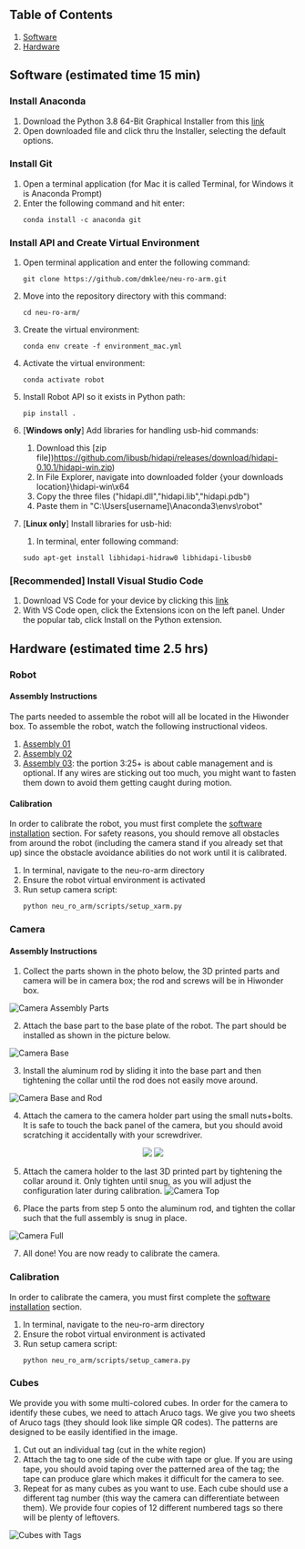 ## Table of Contents
1. [Software](#software)
2. [Hardware](#hardware)

<a name="software"></a>
## Software (estimated time 15 min)

### Install Anaconda
1. Download the Python 3.8 64-Bit Graphical Installer from this [link](https://www.anaconda.com/products/individual)
2. Open downloaded file and click thru the Installer, selecting the default options.

### Install Git
1. Open a terminal application (for Mac it is called Terminal, for Windows it is Anaconda Prompt)
2. Enter the following command and hit enter:
	```
	conda install -c anaconda git
	```

### Install API and Create Virtual Environment
1. Open terminal application and enter the following command:
	```
	git clone https://github.com/dmklee/neu-ro-arm.git
	```
2. Move into the repository directory with this command:
	```
	cd neu-ro-arm/
	```
3. Create the virtual environment:
	```
	conda env create -f environment_mac.yml
	```
4. Activate the virtual environment:
	```
	conda activate robot
	```
4. Install Robot API so it exists in Python path:
	```
	pip install .
	```
5. [**Windows only**] Add libraries for handling usb-hid commands:
	1. Download this [zip file])https://github.com/libusb/hidapi/releases/download/hidapi-0.10.1/hidapi-win.zip)
	2. In File Explorer, navigate into downloaded folder {your downloads location}\hidapi-win\x64
	3. Copy the three files ("hidapi.dll","hidapi.lib","hidapi.pdb")
	4. Paste them in "C:\Users\[username]\Anaconda3\envs\robot\"

5. [**Linux only**] Install libraries for usb-hid:
	1. In terminal, enter following command:
    ```
    sudo apt-get install libhidapi-hidraw0 libhidapi-libusb0
    ```

### [Recommended] Install Visual Studio Code
1. Download VS Code for your device by clicking this [link](https://code.visualstudio.com/download)
2. With VS Code open, click the Extensions icon on the left panel.  Under the popular tab, click Install on the Python extension.

<a name="hardware"></a>
## Hardware (estimated time 2.5 hrs)
### Robot
#### Assembly Instructions
The parts needed to assemble the robot will all be located in the Hiwonder box. To assemble the robot, watch the following instructional videos. 
1. [Assembly 01](https://www.youtube.com/watch?v=68N5oQAYfEI)
2. [Assembly 02](https://www.youtube.com/watch?v=BhTdgkRTBoE)
3. [Assembly 03](https://www.youtube.com/watch?v=ij0365iMALk): the portion 3:25+ is about cable management and is optional. If any wires are sticking out too much, you might want to fasten them down to avoid them getting caught during motion.

#### Calibration
In order to calibrate the robot, you must first complete the [software installation](#software) section.  For safety reasons, you should remove all obstacles from around the robot (including the camera stand if you already set that up) since the obstacle avoidance abilities do not work until it is calibrated.
1. In terminal, navigate to the neu-ro-arm directory
2. Ensure the robot virtual environment is activated
3. Run setup camera script:
	```
	python neu_ro_arm/scripts/setup_xarm.py
	```

### Camera
#### Assembly Instructions
1. Collect the parts shown in the photo below, the 3D printed parts and camera will be in camera box; the rod and screws will be in Hiwonder box.

![Camera Assembly Parts](https://github.com/dmklee/neu-ro-arm/blob/main/neu_ro_arm/data/installation_guide/camera_parts.jpg)

2. Attach the base part to the base plate of the robot. The part should be installed as shown in the picture below.

![Camera Base](https://github.com/dmklee/neu-ro-arm/blob/main/neu_ro_arm/data/installation_guide/camera_base.jpg)

3. Install the aluminum rod by sliding it into the base part and then tightening the collar until the rod does not easily move around.

![Camera Base and Rod](https://github.com/dmklee/neu-ro-arm/blob/main/neu_ro_arm/data/installation_guide/camera_base_rod.jpg)

4. Attach the camera to the camera holder part using the small nuts+bolts.  It is safe to touch the back panel of the camera, but you should avoid scratching it accidentally with your screwdriver.

<p align="center">
  <img src="https://github.com/dmklee/neu-ro-arm/blob/main/neu_ro_arm/data/installation_guide/camera_holder_front.jpg"/>
  <img src="https://github.com/dmklee/neu-ro-arm/blob/main/neu_ro_arm/data/installation_guide/camera_holder_back.jpg"/>
</p>

5. Attach the camera holder to the last 3D printed part by tightening the collar around it. Only tighten until snug, as you will adjust the configuration later during calibration.
![Camera Top](https://github.com/dmklee/neu-ro-arm/blob/main/neu_ro_arm/data/installation_guide/camera_top.jpg)

6. Place the parts from step 5 onto the aluminum rod, and tighten the collar such that the full assembly is snug in place.

![Camera Full](https://github.com/dmklee/neu-ro-arm/blob/main/neu_ro_arm/data/installation_guide/camera_full.jpg)

7.  All done! You are now ready to calibrate the camera.

### Calibration
In order to calibrate the camera, you must first complete the [software installation](#software) section. 
1. In terminal, navigate to the neu-ro-arm directory
2. Ensure the robot virtual environment is activated
3. Run setup camera script:
	```
	python neu_ro_arm/scripts/setup_camera.py
	```

### Cubes
We provide you with some multi-colored cubes.  In order for the camera to identify these cubes, we need to attach Aruco tags. We give you two sheets of Aruco tags (they should look like simple QR codes).  The patterns are designed to be easily identified in the image. 
1. Cut out an individual tag (cut in the white region)
2. Attach the tag to one side of the cube with tape or glue.  If you are using tape, you should avoid taping over the patterned area of the tag; the tape can produce glare which makes it difficult for the camera to see.
3. Repeat for as many cubes as you want to use. Each cube should use a different tag number (this way the camera can differentiate between them).  We provide four copies of 12 different numbered tags so there will be plenty of leftovers.

![Cubes with Tags](https://github.com/dmklee/neu-ro-arm/blob/main/neu_ro_arm/data/installation_guide/cubes.jpg)

